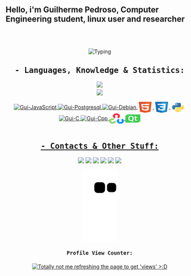 ## Hello, i'm Guilherme Pedroso, Computer Engineering student, linux user and researcher
<br>
<br>
<p align="center">
  <img src="https://readme-typing-svg.herokuapp.com/?size=25&duration=4200&color=1BC53B&height=50&lines=echo+%22Ol%C3%A1%2C+mundo!%22&center=true" alt="Typing" />
</p>

  <h2 align="center"><samp>- Languages, Knowledge & Statistics:</samp></h2> 

<div align="center">
  <a href="https://github.com/guiipedroso">
  <img height="215em" src="https://github-readme-stats.vercel.app/api?username=guiipedroso&show_icons=true&theme=chartreuse-dark&include_all_commits=true&count_private=true"/>
    <br>
  <img align="center" height="215em" src="https://github-readme-stats.vercel.app/api/top-langs/?username=guiipedroso&layout=compact&langs_count=7&theme=chartreuse-dark"/>
</div>
 
  <div align="center" style="display: inline_block"><br> 
    
  <img align="center" alt="Gui-JavaScript" height="30" width="40" src="https://cdn.jsdelivr.net/gh/devicons/devicon/icons/javascript/javascript-original.svg">
  <img align="center" alt="Gui-Postgresql" height="30" width="40" src="https://cdn.jsdelivr.net/gh/devicons/devicon/icons/postgresql/postgresql-original.svg">

  <img align="center" alt="Gui-Debian" height="30" width="40" src="https://cdn.jsdelivr.net/gh/devicons/devicon/icons/debian/debian-original.svg">
 
  <img align="center" alt="Gui-HTML" height="30" width="40" src="https://raw.githubusercontent.com/devicons/devicon/master/icons/html5/html5-original.svg">
  <img align="center" alt="Guii-CSS" height="30" width="40" src="https://raw.githubusercontent.com/devicons/devicon/master/icons/css3/css3-original.svg">
  <img align="center" alt="Gui-Python" height="30" width="40" src="https://raw.githubusercontent.com/devicons/devicon/master/icons/python/python-original.svg">
  <img align="center" alt="Gui-C" height="30" width="40" src="https://cdn.jsdelivr.net/gh/devicons/devicon/icons/c/c-original.svg">
  <img align="center" alt="Gui-Cpp" height="30" width="40" src="https://cdn.jsdelivr.net/gh/devicons/devicon/icons/cplusplus/cplusplus-original.svg">
  <img align="center" alt="Gui-Cpp" height="30" width="40" src="https://github.com/devicons/devicon/blob/v2.15.1/icons/opencv/opencv-original.svg">
  <img align="center" alt="Gui-Cpp" height="30" width="40" src="https://github.com/devicons/devicon/blob/v2.15.1/icons/qt/qt-original.svg">
</div>

</div>

<br>

<h2 align="center"><samp>- Contacts & Other Stuff:</samp></h2>

<div align="center"> 
  <a href="https://www.youtube.com/channel/UCNnwofpzHbIsZpgqB3r-KCA" target="_blank"><img src="https://img.shields.io/badge/YouTube-FF0000?style=for-the-badge&logo=youtube&logoColor=white" target="_blank"></a>
  <a href="https://instagram.com/guihh_pedroso" target="_blank"><img src="https://img.shields.io/badge/-Instagram-%23E4405F?style=for-the-badge&logo=instagram&logoColor=white" target="_blank"></a>
 	<a href="https://www.twitch.tv/guiiipedroso" target="_blank"><img src="https://img.shields.io/badge/Twitch-9146FF?style=for-the-badge&logo=twitch&logoColor=white" target="_blank"></a>
 <a href="guiipedroso#3787" target="_blank"><img src="https://img.shields.io/badge/Discord-7289DA?style=for-the-badge&logo=discord&logoColor=white" target="_blank"></a> 
  <a href = "mailto:guilhermepedrosogg@gmail.com"><img src="https://img.shields.io/badge/-Gmail-%23333?style=for-the-badge&logo=gmail&logoColor=white" target="_blank"></a>
  <a href="https://www.linkedin.com/in/gui-pedroso/" target="_blank"><img src="https://img.shields.io/badge/-LinkedIn-%230077B5?style=for-the-badge&logo=linkedin&logoColor=white" target="_blank"></a> 
 
  ![Snake animation](https://github.com/guiipedroso/guiipedroso/blob/output/github-contribution-grid-snake.svg)
 
 <!-- Profile View Counter -->

<!--
Fazendo request em loop no BASH pro contador hehehe >:D
for i in {1..1337}; do curl -sk "https://profile-counter.glitch.me/guiipedroso/count.svg"; done
-->

<h4 align="center"><samp>Profile View Counter:</samp></h4>

<p align="center">
  <a href="http://www.pudim.com.br/">
    <img align="center" src="https://profile-counter.glitch.me/guiipedroso/count.svg" title="Totally not me refreshing the page to get 'views' >:D"/>
  </a>
</p>

</div>
